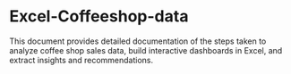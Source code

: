 # Excel-Coffeeshop-data
This document provides detailed documentation of the steps taken to analyze coffee shop sales data, build interactive dashboards in Excel, and extract insights and recommendations. 
